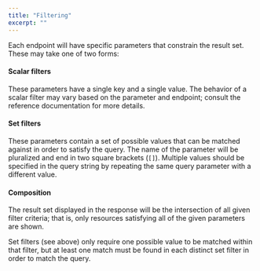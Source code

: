 ```yaml
---
title: "Filtering"
excerpt: ""
---
```

Each endpoint will have specific parameters that constrain the result set. These may take one of two forms:

#### Scalar filters

These parameters have a single key and a single value. The behavior of a scalar filter may vary based on the parameter and endpoint; consult the reference documentation for more details.

#### Set filters

These parameters contain a set of possible values that can be matched against in order to satisfy the query. The name of the parameter will be pluralized and end in two square brackets (`[]`). Multiple values should be specified in the query string by repeating the same query parameter with a different value.

#### Composition

The result set displayed in the response will be the intersection of all given filter criteria; that is, only resources satisfying all of the given parameters are shown.

Set filters (see above) only require one possible value to be matched within that filter, but at least one match must be found in each distinct set filter in order to match the query.
